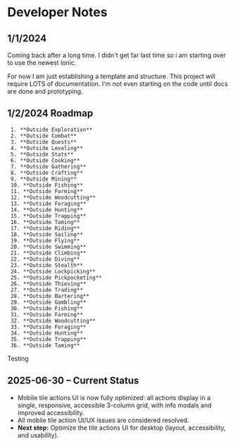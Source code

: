 # Developer Notes

## 1/1/2024

Coming back after a long time. I didn't get far last time so i am starting over to use the newest Ionic.

For now I am just establishing a template and structure. This project will require LOTS of documentation. I'm not even starting on the code until docs are done and prototyping.

## 1/2/2024 Roadmap

```
 1. **Outside Exploration**
 2. **Outside Combat**
 3. **Outside Quests**
 4. **Outside Leveling**
 5. **Outside Stats**
 6. **Outside Cooking**
 7. **Outside Gathering**
 8. **Outside Crafting**
 9. **Outside Mining**
 10. **Outside Fishing**
 11. **Outside Farming**
 12. **Outside Woodcutting**
 13. **Outside Foraging**
 14. **Outside Hunting**
 15. **Outside Trapping**
 16. **Outside Taming**
 17. **Outside Riding**
 18. **Outside Sailing**
 19. **Outside Flying**
 20. **Outside Swimming**
 21. **Outside Climbing**
 22. **Outside Diving**
 23. **Outside Stealth**
 24. **Outside Lockpicking**
 25. **Outside Pickpocketing**
 26. **Outside Thieving**
 27. **Outside Trading**
 28. **Outside Bartering**
 29. **Outside Gambling**
 30. **Outside Fishing**
 31. **Outside Farming**
 32. **Outside Woodcutting**
 33. **Outside Foraging**
 34. **Outside Hunting**
 35. **Outside Trapping**
 36. **Outside Taming**
```

Testing

## 2025-06-30 – Current Status

- Mobile tile actions UI is now fully optimized: all actions display in a single, responsive, accessible 3-column grid, with info modals and improved accessibility.
- All mobile tile action UI/UX issues are considered resolved.
- **Next step:** Optimize the tile actions UI for desktop (layout, accessibility, and usability).
